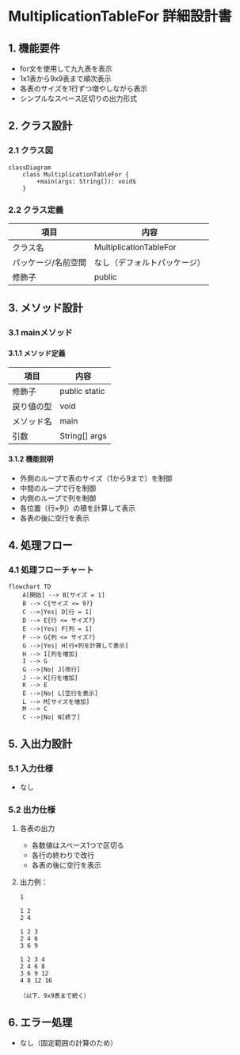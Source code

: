 # MultiplicationTableFor 詳細設計書

## 1. 機能要件

- for文を使用して九九表を表示
- 1x1表から9x9表まで順次表示
- 各表のサイズを1行ずつ増やしながら表示
- シンプルなスペース区切りの出力形式

## 2. クラス設計

### 2.1 クラス図

```mermaid
classDiagram
    class MultiplicationTableFor {
        +main(args: String[]): void$
    }
```

### 2.2 クラス定義

| 項目 | 内容 |
|------|------|
| クラス名 | MultiplicationTableFor |
| パッケージ/名前空間 | なし（デフォルトパッケージ） |
| 修飾子 | public |

## 3. メソッド設計

### 3.1 mainメソッド

#### 3.1.1 メソッド定義

| 項目 | 内容 |
|------|------|
| 修飾子 | public static |
| 戻り値の型 | void |
| メソッド名 | main |
| 引数 | String[] args |

#### 3.1.2 機能説明

- 外側のループで表のサイズ（1から9まで）を制御
- 中間のループで行を制御
- 内側のループで列を制御
- 各位置（行×列）の積を計算して表示
- 各表の後に空行を表示

## 4. 処理フロー

### 4.1 処理フローチャート

```mermaid
flowchart TD
    A[開始] --> B[サイズ = 1]
    B --> C{サイズ <= 9?}
    C -->|Yes| D[行 = 1]
    D --> E{行 <= サイズ?}
    E -->|Yes| F[列 = 1]
    F --> G{列 <= サイズ?}
    G -->|Yes| H[行×列を計算して表示]
    H --> I[列を増加]
    I --> G
    G -->|No| J[改行]
    J --> K[行を増加]
    K --> E
    E -->|No| L[空行を表示]
    L --> M[サイズを増加]
    M --> C
    C -->|No| N[終了]
```

## 5. 入出力設計

### 5.1 入力仕様

- なし

### 5.2 出力仕様

1. 各表の出力
   - 各数値はスペース1つで区切る
   - 各行の終わりで改行
   - 各表の後に空行を表示

1. 出力例：

   ```text
   1
   
   1 2
   2 4
   
   1 2 3
   2 4 6
   3 6 9
   
   1 2 3 4
   2 4 6 8
   3 6 9 12
   4 8 12 16
   
   （以下、9x9表まで続く）
   ```

## 6. エラー処理

- なし（固定範囲の計算のため）
